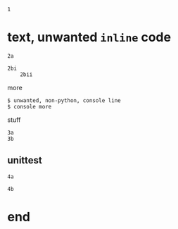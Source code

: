 
    1

# text, unwanted `inline` code

    2a

    2bi
        2bii

more

    $ unwanted, non-python, console line
    $ console more

stuff

    3a
    3b

## unittest

    4a

    4b

# end
